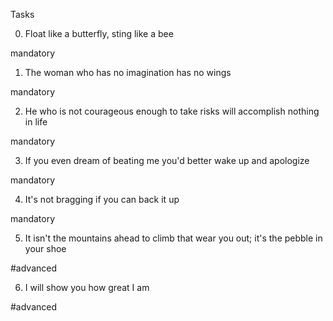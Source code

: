 Tasks

0. Float like a butterfly, sting like a bee

mandatory



1. The woman who has no imagination has no wings

mandatory



2. He who is not courageous enough to take risks will accomplish nothing in life

mandatory



3. If you even dream of beating me you'd better wake up and apologize

mandatory



4. It's not bragging if you can back it up

mandatory



5. It isn't the mountains ahead to climb that wear you out; it's the pebble in your shoe

#advanced



6. I will show you how great I am

#advanced
